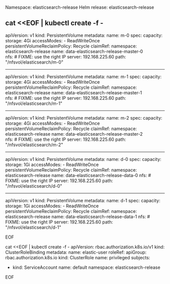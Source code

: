 Namespace: elasticsearch-release
Helm release: elasticsearch-release




cat <<EOF | kubectl create -f -
---

apiVersion: v1
kind: PersistentVolume
metadata:
  name: m-0
spec:
  capacity:
    storage: 4Gi
  accessModes:
    - ReadWriteOnce
  persistentVolumeReclaimPolicy: Recycle
  claimRef:
    namespace: elasticsearch-release
    name: data-elasticsearch-release-master-0	
  nfs:
    # FIXME: use the right IP
    server: 192.168.225.60
    path: "/nfsvol/elasticsearch/m-0"

---

apiVersion: v1
kind: PersistentVolume
metadata:
  name: m-1
spec:
  capacity:
    storage: 4Gi
  accessModes:
    - ReadWriteOnce
  persistentVolumeReclaimPolicy: Recycle
  claimRef:
    namespace: elasticsearch-release
    name: data-elasticsearch-release-master-1	
  nfs:
    # FIXME: use the right IP
    server: 192.168.225.60
    path: "/nfsvol/elasticsearch/m-1"
	
---

apiVersion: v1
kind: PersistentVolume
metadata:
  name: m-2
spec:
  capacity:
    storage: 4Gi
  accessModes:
    - ReadWriteOnce
  persistentVolumeReclaimPolicy: Recycle
  claimRef:
    namespace: elasticsearch-release
    name: data-elasticsearch-release-master-2	
  nfs:
    # FIXME: use the right IP
    server: 192.168.225.60
    path: "/nfsvol/elasticsearch/m-2"	

---

apiVersion: v1
kind: PersistentVolume
metadata:
  name: d-0
spec:
  capacity:
    storage: 1Gi
  accessModes:
    - ReadWriteOnce
  persistentVolumeReclaimPolicy: Recycle
  claimRef:
    namespace: elasticsearch-release
    name: data-elasticsearch-release-data-0	
  nfs:
    # FIXME: use the right IP
    server: 192.168.225.60
    path: "/nfsvol/elasticsearch/d-0"	

---

apiVersion: v1
kind: PersistentVolume
metadata:
  name: d-1
spec:
  capacity:
    storage: 1Gi
  accessModes:
    - ReadWriteOnce
  persistentVolumeReclaimPolicy: Recycle
  claimRef:
    namespace: elasticsearch-release
    name: data-elasticsearch-release-data-1	
  nfs:
    # FIXME: use the right IP
    server: 192.168.225.60
    path: "/nfsvol/elasticsearch/d-1"		
	
EOF	




cat <<EOF | kubectl create -f -
apiVersion: rbac.authorization.k8s.io/v1
kind: ClusterRoleBinding
metadata:
  name: elastic-user
roleRef:
  apiGroup: rbac.authorization.k8s.io
  kind: ClusterRole
  name: privileged
subjects:
- kind: ServiceAccount
  name: default
  namespace: elasticsearch-release
  
EOF 